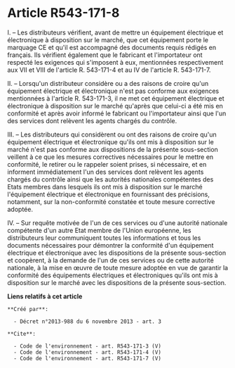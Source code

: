 # Article R543-171-8

I. – Les distributeurs vérifient, avant de mettre un équipement électrique et électronique à disposition sur le marché, que
cet équipement porte le marquage CE et qu'il est accompagné des documents requis rédigés en français. Ils vérifient également
que le fabricant et l'importateur ont respecté les exigences qui s'imposent à eux, mentionnées respectivement aux VII et VIII
de l'article R. 543-171-4 et au IV de l'article R. 543-171-7. 

II. – Lorsqu'un distributeur considère ou a des raisons de croire qu'un équipement électrique et électronique n'est pas
conforme aux exigences mentionnées à l'article R. 543-171-3, il ne met cet équipement électrique et électronique à
disposition sur le marché qu'après que celui-ci a été mis en conformité et après avoir informé le fabricant ou l'importateur
ainsi que l'un des services dont relèvent les agents chargés du contrôle. 

III. – Les distributeurs qui considèrent ou ont des raisons de croire qu'un équipement électrique et électronique qu'ils ont
mis à disposition sur le marché n'est pas conforme aux dispositions de la présente sous-section veillent à ce que les mesures
correctives nécessaires pour le mettre en conformité, le retirer ou le rappeler soient prises, si nécessaire, et en informent
immédiatement l'un des services dont relèvent les agents chargés du contrôle ainsi que les autorités nationales compétentes
des Etats membres dans lesquels ils ont mis à disposition sur le marché l'équipement électrique et électronique en
fournissant des précisions, notamment, sur la non-conformité constatée et toute mesure corrective adoptée. 

IV. – Sur requête motivée de l'un de ces services ou d'une autorité nationale compétente d'un autre Etat membre de l'Union
européenne, les distributeurs leur communiquent toutes les informations et tous les documents nécessaires pour démontrer la
conformité d'un équipement électrique et électronique avec les dispositions de la présente sous-section et coopèrent, à la
demande de l'un de ces services ou de cette autorité nationale, à la mise en œuvre de toute mesure adoptée en vue de garantir
la conformité des équipements électriques et électroniques qu'ils ont mis à disposition sur le marché avec les dispositions
de la présente sous-section.

**Liens relatifs à cet article**

	**Créé par**:

	  - Décret n°2013-988 du 6 novembre 2013 - art. 3

	**Cite**:

	  - Code de l'environnement - art. R543-171-3 (V)
	  - Code de l'environnement - art. R543-171-4 (V)
	  - Code de l'environnement - art. R543-171-7 (V)

